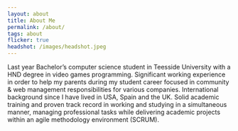 ```yaml
---
layout: about
title: About Me
permalink: /about/
tags: about
flicker: true
headshot: /images/headshot.jpeg
---
```


Last year Bachelor’s computer science student in Teesside University with a HND degree in video games programming. Significant working experience in order to help my parents during my student career focused in community & web management responsibilities for various companies.
International background since I have lived in USA, Spain and the UK. Solid academic training and proven track record in working and studying in a simultaneous manner, managing professional tasks while delivering academic projects within an agile methodology environment (SCRUM).


<!--

{% if site.show_talks_section %}
## Talks

- Put something here!
{% endif %}

{% if site.show_workshops_section %}
## Workshops

//- Put something here!
{% endif %}

-->

<style>
.post-header, #talks, #workshops {
  text-align: center; /* Want the About Page header to be in the middle */
}
</style>
